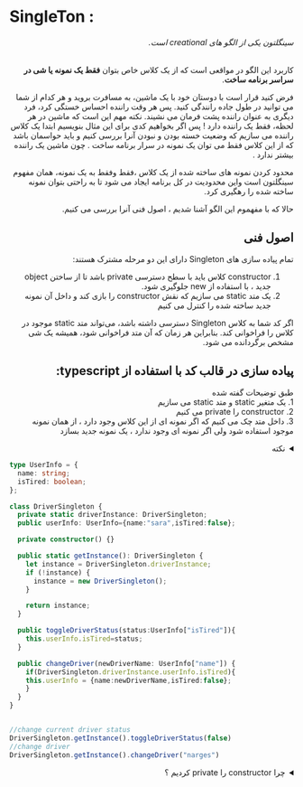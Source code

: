 <h1>SingleTon : </h1>
<div dir="rtl">
<h6>سینگلتون یکی از الگو های creational است. </h6>
<p> کاربرد این الگو در مواقعی است که از یک کلاس خاص بتوان <strong>فقط یک نمونه یا شی در سراسر برنامه ساخت</strong>.</p>
<p> فرض کنید قرار است با دوستان خود با یک ماشین، به مسافرت بروید و هر کدام از شما می توانید در طول جاده رانندگی کنید. پس هر وقت راننده احساس خستگی کرد، فرد دیگری به عنوان راننده پشت فرمان می نشیند. نکته مهم این است که ماشین در هر لحظه، فقط یک راننده دارد ! پس اگر بخواهیم کدی برای این مثال بنویسیم ابتدا یک کلاس راننده می سازیم که وضعیت خسته بودن و نبودن آنرا بررسی کنیم و باید حواسمان باشد که از این کلاس فقط می توان یک نمونه در سرار برنامه ساخت . چون ماشین یک راننده بیشتر ندارد  .
</p>
<p>محدود کردن نمونه های ساخته شده از یک کلاس ،فقط وفقط به یک نمونه، همان مفهوم سینگلتون است واین محدودیت در کل برنامه ایجاد می شود تا به راحتی بتوان نمونه ساخته شده را رهگیری کرد.</p>
<p>حالا که با مفهموم این الگو آشنا شدیم ، اصول فنی آنرا بررسی می کنیم.</p>
</div>
<div dir="rtl">
<h2>اصول فنی</h2>
تمام پیاده سازی های Singleton دارای این دو مرحله مشترک هستند:

 1. constructor کلاس باید با سطح دسترسی private باشد تا  از ساختن object  جدید ، با استفاده از new  جلوگیری شود.
 2. یک متد static می سازیم که نقش constructor را بازی کند و داخل آن نمونه جدید ساخته شده را کنترل می کنیم

اگر کد شما به کلاس Singleton دسترسی داشته باشد، می‌تواند متد static موجود در کلاس را فراخوانی کند. بنابراین هر زمان که آن متد فراخوانی شود، همیشه یک شی مشخص برگردانده می شود.
</div>
<div>
<h2 dir="rtl"> پیاده سازی در قالب کد با استفاده از typescript:</h2>

<p dir="rtl">
طبق توضیحات گفته شده 
<br/>
1. یک متغیر static  و متد static می سازیم
<br/>
2. constructor را private می کنیم
<br/>
3. داخل متد چک می کنیم که اگر نمونه ای از این کلاس وجود دارد ، از همان نمونه موجود استفاده شود ولی اگر نمونه ای وجود ندارد ، یک نمونه جدید بسازد
</p>

<details dir="rtl">
  <summary >نکته</summary>
<strong>
 متغیر باید static باشد تا داخل متد static  به آن دسترسی داشته باشیم 
</strong>
</details>


```typescript
type UserInfo = {
  name: string;
  isTired: boolean;
};

class DriverSingleton {
  private static driverInstance: DriverSingleton;
  public userInfo: UserInfo={name:"sara",isTired:false};

  private constructor() {}

  public static getInstance(): DriverSingleton {
    let instance = DriverSingleton.driverInstance;
    if (!instance) {
      instance = new DriverSingleton();
    }

    return instance;
  }

  public toggleDriverStatus(status:UserInfo["isTired"]){
    this.userInfo.isTired=status;
  }

  public changeDriver(newDriverName: UserInfo["name"]) {
    if(DriverSingleton.driverInstance.userInfo.isTired){
    this.userInfo = {name:newDriverName,isTired:false};
    }
  }
}


//change current driver status
DriverSingleton.getInstance().toggleDriverStatus(false)
//change driver 
DriverSingleton.getInstance().changeDriver("narges")

```
</div>
<details>
  <summary dir="rtl">چرا constructor را  private  کردیم ؟</summary>
<p dir="rtl">
اگر constructor بدون سطح دسترسی private باشد ، در هر جایی از کد ، می توانیم نمونه جدیدی به وسیله کلمه کلیدی new  بسازیم اما اگر آنرا private  کنیم امکان رخ دادن این اشتباه غیر ممکن خواهد شد
</p>

### get error :
  ```typescript
type UserInfo = {
    name: string;
    isTired: boolean;
};

class DriverSingleton {
    private constructor() {}
    .
    .
    .
}

//error : Constructor of class 'DriverSingleton' is private and only accessible within the class declaration.
const createNewDriver=new DriverSingleton()
  ```
</details>

